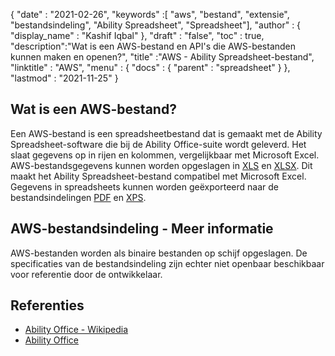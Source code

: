 {
  "date" : "2021-02-26",
  "keywords" :[ "aws", "bestand", "extensie", "bestandsindeling", "Ability Spreadsheet", "Spreadsheet"],
  "author" : {
    "display_name" : "Kashif Iqbal"
},
  "draft" : "false",
  "toc" : true,
  "description":"Wat is een AWS-bestand en API's die AWS-bestanden kunnen maken en openen?",
  "title" :"AWS - Ability Spreadsheet-bestand",
  "linktitle" : "AWS",
  "menu" : {
    "docs" : {
      "parent" : "spreadsheet"
}
},
  "lastmod" : "2021-11-25"
}

## Wat is een AWS-bestand?

Een AWS-bestand is een spreadsheetbestand dat is gemaakt met de Ability Spreadsheet-software die bij de Ability Office-suite wordt geleverd. Het slaat gegevens op in rijen en kolommen, vergelijkbaar met Microsoft Excel. AWS-bestandsgegevens kunnen worden opgeslagen in [XLS](/nl/spreadsheet/xls/) en [XLSX](/nl/spreadsheet/xlsx/). Dit maakt het Ability Spreadsheet-bestand compatibel met Microsoft Excel. Gegevens in spreadsheets kunnen worden geëxporteerd naar de bestandsindelingen [PDF](/nl/pdf/) en [XPS](/nl/page-description-language/xps/).

## AWS-bestandsindeling - Meer informatie

AWS-bestanden worden als binaire bestanden op schijf opgeslagen. De specificaties van de bestandsindeling zijn echter niet openbaar beschikbaar voor referentie door de ontwikkelaar.

## Referenties ##

* [Ability Office - Wikipedia](https://en.wikipedia.org/wiki/Ability_Office)
* [Ability Office](https://www.ability.com/en/home/home)

